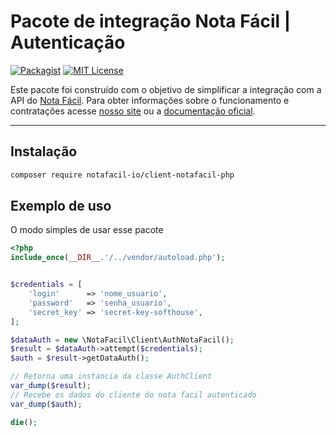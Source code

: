 # Pacote de integração Nota Fácil | Autenticação

[![Packagist](https://badgen.net/packagist/v/notafacil-io/client-nf-php)](https://packagist.org/packages/notafacil-io/client-nf-php)
[![MIT License](https://badgen.net/github/license/notafacil-io/client-nf-php)](https://opensource.org/licenses/MIT)

Este pacote foi construído com o objetivo de simplificar a integração com a API do [Nota Fácil](https://notafacil.io).
Para obter informações sobre o funcionamento e contratações acesse [nosso site](https://notafacil.io) ou a [documentação oficial](https://docs.notafacil.io/?version=latest).

---
Instalação
------------

```bash
composer require notafacil-io/client-notafacil-php
```

Exemplo de uso
-----

O modo simples de usar esse pacote

```php
<?php
include_once(__DIR__.'/../vendor/autoload.php');


$credentials = [
    'login'      => 'nome_usuario',
    'password'   => 'senha_usuario',
    'secret_key' => 'secret-key-softhouse',
];

$dataAuth = new \NotaFacil\Client\AuthNotaFacil();
$result = $dataAuth->attempt($credentials);
$auth = $result->getDataAuth();

// Retorna uma instancia da classe AuthClient
var_dump($result);
// Recebe os dados do cliente do nota facil autenticado
var_dump($auth);

die();
```